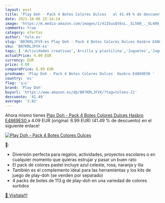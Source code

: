 ```yaml
---
layout: post
title: 'Play Doh - Pack 4 Botes Colores Dulces   al 41.49 % de descuento'
date: 2021-10-06 15:14:14
image: 'https://m.media-amazon.com/images/I/413SusQt6sL._SL500_._SL400_.jpg'
comments: true
category: ofertas
author: 'tole.es'
slug: 'B07KRLJFVX-es Play Doh - Pack 4 Botes Colores Dulces Hasbro E4869ES0'
sku: 'B07KRLJFVX-es'
tags: [ 'Actividades creativas','Arcilla y plastilina','Juguetes','Juguetes y juegos','doh','play','play doh', ]
actualPrice: 4.09 EUR
currency: EUR
price: 4.09
comparePrice: 6.99 EUR
prodname: 'Play Doh - Pack 4 Botes Colores Dulces  Hasbro E4869ES0 '
country: 'es'
flag: '🇪🇸'
brand: 'Play Doh'
buyurl: 'https://www.amazon.es/dp/B07KRLJFVX/?tag=tolees-21'
descuento: '41.49'
average: '3.82'
---
```


Ahora mismo tienes [Play Doh - Pack 4 Botes Colores Dulces  Hasbro E4869ES0 ](https://www.amazon.es/dp/B07KRLJFVX/?tag=tolees-21) a 4.09 EUR (original: 6.99 EUR) (41.49 %  de descuento) en el siguiente enlace!

[![Play Doh - Pack 4 Botes Colores Dulces  ](https://m.media-amazon.com/images/I/413SusQt6sL._SL500_._SL400_.jpg)](https://www.amazon.es/dp/B07KRLJFVX/?tag=tolees-21)

🔎:

- Diversión perfecta para regalos, actividades, proyectos escolares o en cualquier momento que quieras estrujar y pasar un buen rato
- El pack de colores pastel incluye azul celeste, rosa, naranja y lila
- También es el complemento ideal para las herramientas y los kits de juego de play-doh (se venden por separado)
- 4 packs de botes de 113.g de play-doh en una variedad de colores surtidos

[🛒 Visítala!!!](https://www.amazon.es/dp/B07KRLJFVX/?tag=tolees-21)
